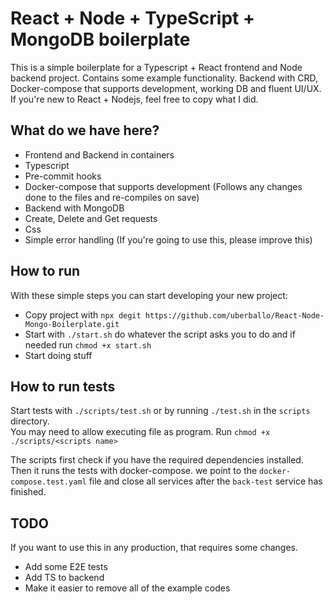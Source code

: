 # React + Node + TypeScript + MongoDB boilerplate

This is a simple boilerplate for a Typescript + React frontend and Node backend project. Contains some example functionality.
Backend with CRD, Docker-compose that supports development, working DB and fluent UI/UX.  
 If you're new to React + Nodejs, feel free to copy what I did.

## What do we have here?

- Frontend and Backend in containers
- Typescript
- Pre-commit hooks
- Docker-compose that supports development (Follows any changes done to the files and re-compiles on save)
- Backend with MongoDB
- Create, Delete and Get requests
- Css
- Simple error handling (If you're going to use this, please improve this)

## How to run

With these simple steps you can start developing your new project:

- Copy project with `npx degit https://github.com/uberballo/React-Node-Mongo-Boilerplate.git`
- Start with `./start.sh` do whatever the script asks you to do and if needed run `chmod +x start.sh`
- Start doing stuff

## How to run tests

Start tests with `./scripts/test.sh` or by running `./test.sh` in the `scripts` directory.  
You may need to allow executing file as program. Run `chmod +x ./scripts/<scripts name>`

The scripts first check if you have the required dependencies installed. Then it runs the tests with docker-compose. we point to the `docker-compose.test.yaml` file and close all services after the `back-test` service has finished.

## TODO

If you want to use this in any production, that requires some changes.

- Add some E2E tests
- Add TS to backend
- Make it easier to remove all of the example codes
